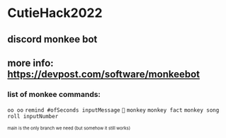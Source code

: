 # CutieHack2022
## discord monkee bot

## more info: https://devpost.com/software/monkeebot


### list of monkee commands:

`oo oo`
`remind #ofSeconds inputMessage`
`🍌`
`monkey`
`monkey fact`
`monkey song`
`roll inputNumber`


<sub><sup>main is the only branch we need (but somehow it still works)<sub><sup>
